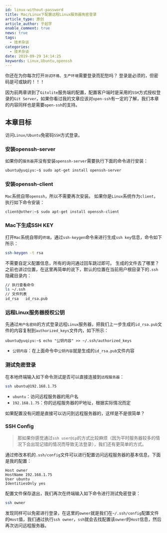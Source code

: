 ```yaml
---
id: linux-without-password
title: Mac/Linux下配置远程Linux服务器免密登录
article_type: 原创
article_author: 于起宇
enable_comment: true
news: true
tags:
  - 技术杂谈
categories:
  - 技术杂谈
date: 2019-09-29 14:14:25
keywords: Linux,Ubuntu,openssh
---
```

你还在为你每次打开`测试环境`、`生产环境`需要登录而犯愁吗？
登录是必须的，但密码是可或缺的！！！

因为前两章讲到了`Gitolite`服务端的配置，配置客户端时是采用的`SSH`方式授权登录的`Git Server`，如果你看过我的文章应该对`open-ssh`有一定的了解，我们本章的内容同样也是需要`open-ssh`的支持。
<!--more-->
## 本章目标
访问`Linux/Ubuntu`免密码`SSH`方式登录。

### 安装openssh-server
如果你的`服务器`并没有安装`openssh-server`需要执行下面的命令进行安装：
```bash
ubuntu@yuqiyu:~$ sudo apt-get install openssh-server
```
### 安装openssh-client
`Mac`系统自带`openssh`，所以不需要再次安装。
如果你是`Linux`系统作为`client`，执行如下命令安装：
```bash
client@other:~$ sudo apt-get install openssh-client
```

### Mac下生成SSH KEY
打开`Mac`系统自带的`终端`，通过`ssh-keygen`命令来进行生成`ssh key`信息，命令如下所示：
```bash
ssh-keygen -t rsa
```
不需要自定义配置信息，所有的询问通过回车跳过即可。
生成的文件去了哪里？之前也讲过位置，在这里再简单的说下，默认的位置在当前用户根目录下的`.ssh`隐藏目录内：
```bash
// 执行查看命令
ls ~/.ssh
// 文件列表
id_rsa   id_rsa.pub
```

### 远程Linux服务器授权公钥
先通过`用户名密码`的方式登录远程`Linux`服务器，把我们上一步生成的`id_rsa.pub`文件的内容复制到`authorized_keys`文件内，如下所示：
```
ubuntu@yuqiyu:~$ echo "公钥内容" >> ~/.ssh/authorized_keys 
```
- `公钥内容`：在上面命令中`公钥内容`就是生成的`id_rsa.pub`文件内容

### 测试免密登录
在本地终端输入如下命令测试是否可以直接连接到`远程服务器`：
```bash
ssh ubuntu@192.168.1.75
```
- `ubuntu`：访问远程服务器的用户名
- `192.168.1.75`：你的远程服务器的IP地址，根据实际情况而定

如果配置没有问题是直接可以访问到远程服务器的，这样是不是很简单？
### SSH Config
> 那如果你感觉通过`ssh user@ip`的方式比较麻烦（因为平时服务器较多的情况下会出现记错的情况而导致无法登录），我们还有更简单的方式。

通过修改本机的`.ssh/config`文件可以进行配置访问远程服务器的基本信息，下面是我的配置：
```config
Host owner
HostName 192.168.1.75
User ubuntu
IdentitiesOnly yes
```
配置文件保存退出，我们再次在终端输入如下命令进行测试免密登录：
```bash
ssh owner
```
发现同样可以免密进行登录，在这里的`owner`就是我们在`~/.ssh/config`配置文件的`Host`值，我们通过执行`ssh owner`，`ssh`就会去找配置该`owner`的`Host`信息，然后再次访问远程服务器。